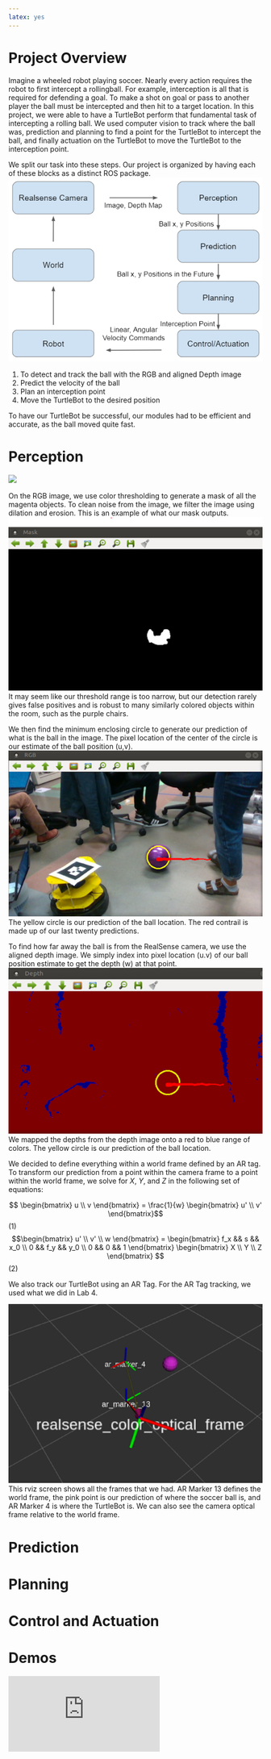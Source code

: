 ```yaml
---
latex: yes
---
```


# Project Overview

Imagine a wheeled robot playing soccer. Nearly every action requires the robot to first intercept a rollingball. For example, interception is all that is required for defending a goal. To make a shot on goal or pass to another player the ball must be intercepted and then hit to a target location. In this project, we were able to have a TurtleBot perform that fundamental task of intercepting a rolling ball. We used computer vision to track where the ball was, prediction and planning to find a point for the TurtleBot to intercept the ball, and finally actuation on the TurtleBot to move the TurtleBot to the interception point. 

We split our task into these steps. Our project is organized by having each of these blocks as a distinct ROS package.
<img src = "visuals/block_diagram.PNG"/>
1. To detect and track the ball with the RGB and aligned Depth image
2. Predict the velocity of the ball
3. Plan an interception point
4. Move the TurtleBot to the desired position

To have our TurtleBot be successful, our modules had to be efficient and accurate, as the ball moved quite fast. 


# Perception

<img src = "visuals/perception_gif.gif">

On the RGB image, we use color thresholding to generate a mask of all the magenta objects. To clean noise from the image, we filter the image using dilation and erosion. This is an example of what our mask outputs. 
<img src = "visuals/perception_mask.PNG"/>
It may seem like our threshold range is too narrow, but our detection rarely gives false positives and is robust to many similarly colored objects within the room, such as the purple chairs. 

We then find the minimum enclosing circle to generate our prediction of what is the ball in the image. The pixel location of the center of the circle is our estimate of the ball position (u,v). 
<img src = "visuals/perception_color_thresholding.PNG"/>
The yellow circle is our prediction of the ball location. The red contrail is made up of our last twenty predictions. 

To find how far away the ball is from the RealSense camera, we use the aligned depth image. We simply index into pixel location (u.v) of our ball position estimate to get the depth (w) at that point. 
<img src = "visuals/perception_depth.PNG"/>
We mapped the depths from the depth image onto a red to blue range of colors. The yellow circle is our prediction of the ball location. 

We decided to define everything within a world frame defined by an AR tag. To transform our prediction from a point within the camera frame to a point within the world frame, we solve for $X$, $Y$, and $Z$ in the following set of equations:

$$ \begin{bmatrix} u \\ v \end{bmatrix} = \frac{1}{w} \begin{bmatrix} u' \\ v' \end{bmatrix}$$ (1)
$$\begin{bmatrix} u' \\ v' \\ w \end{bmatrix} = \begin{bmatrix} f_x && s && x_0 \\ 0 && f_y && y_0 \\ 0 && 0 && 1 \end{bmatrix} \begin{bmatrix} X \\ Y \\ Z \end{bmatrix} $$ (2)

We also track our TurtleBot using an AR Tag. For the AR Tag tracking, we used what we did in Lab 4. 

<img src = "visuals/perception_rviz.PNG"/>
This rviz screen shows all the frames that we had. AR Marker 13 defines the world frame, the pink point is our prediction of where the soccer ball is, and AR Marker 4 is where the TurtleBot is. We can also see the camera optical frame relative to the world frame. 

# Prediction



# Planning

# Control and Actuation

# Demos
<iframe class="video" src="https://www.youtube.com/watch?v=AVnXz0teLzA" frameborder="0" gesture="media" allow="encrypted-media" allowfullscreen></iframe>